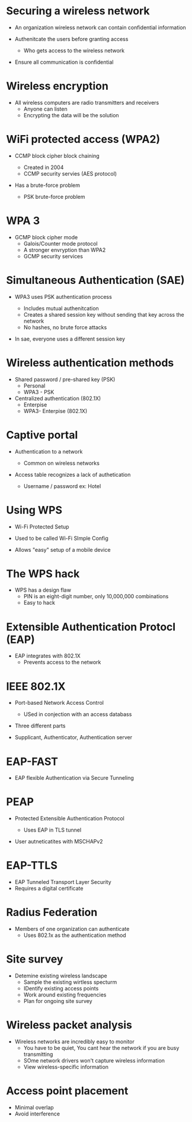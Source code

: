 # Securing a wireless network
- An organization wireless network can contain confidential information

- Authenitcate the users before granting access
  - Who gets access to the wireless network

- Ensure all communication is confidential

# Wireless encryption
- All wireless computers are radio transmitters and receivers 
  - Anyone can listen
  - Encrypting the data will be the solution

# WiFi protected access (WPA2)
- CCMP block cipher block chaining 
  - Created in 2004
  - CCMP security servies (AES protocol)

- Has a brute-force problem
  - PSK brute-force problem
 
# WPA 3
- GCMP block cipher mode
  - Galois/Counter mode protocol
  - A stronger envryption than WPA2
  - GCMP security services

# Simultaneous Authentication (SAE)
- WPA3 uses PSK authentication process
  - Includes mutual authenitcation
  - Creates a shared session key without sending that key across the network
  - No hashes, no brute force attacks

- In sae, everyone uses a different session key

# Wireless authentication methods
- Shared password / pre-shared key (PSK)
  - Personal 
  - WPA3 - PSK
- Centralized authentication (802.1X)
  - Enterpise 
  - WPA3- Enterpise (802.1X)

# Captive portal
- Authentication to a network
  - Common on wireless networks

- Access table recognizes a lack of authetication
  - Username / password ex: Hotel 

# Using WPS
- Wi-Fi Protected Setup
- Used to be called Wi-Fi SImple Config

- Allows "easy" setup of a mobile device

# The WPS hack
- WPS has a design flaw
  - PIN is an eight-digit number, only 10,000,000 combinations
  - Easy to hack 

# Extensible Authentication Protocl (EAP)
- EAP integrates with 802.1X
  - Prevents access to the network

# IEEE 802.1X
- Port-based Network Access Control
  - USed in conjection with an access databass

- Three different parts
- Supplicant, Authenticator, Authentication server

# EAP-FAST
- EAP flexible Authentication via Secure Tunneling
 
# PEAP
- Protected Extensible Authentication Protocol
  - Uses EAP in TLS tunnel

- User autneticatites with MSCHAPv2

# EAP-TTLS
- EAP Tunneled Transport Layer Security
- Requires a digital certificate

# Radius Federation
- Members of one organization can authenticate
  - Uses 802.1x as the authentication method

# Site survey
- Detemine existing wireless landscape
  - Sample the existing wirtless specturm
  - IDentify existing access points 
  - Work around existing frequencies
  - Plan for ongoing site survey

# Wireless packet analysis
- Wireless networks are incredibly easy to monitor
  - You have to be quiet, You cant hear the network if you are busy transmitting
  - SOme network drivers won't capture wireless information
  - View wireless-specific information

# Access point placement
- Minimal overlap
- Avoid interference


























